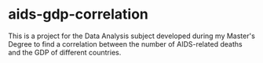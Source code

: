 # aids-gdp-correlation
This is a project for the Data Analysis subject developed during my Master's Degree to find a correlation between the number of AIDS-related deaths and the GDP of different countries.
